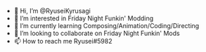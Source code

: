 - 👋 Hi, I’m @RyuseiKyrusagi
- 👀 I’m interested in Friday Night Funkin' Modding
- 🌱 I’m currently learning Composing/Animation/Coding/Directing
- 💞️ I’m looking to collaborate on Friday Night Funkin' Mods
- 📫 How to reach me Ryusei#5982

<!---
RyuseiKyrusagi/RyuseiKyrusagi is a ✨ special ✨ repository because its `README.md` (this file) appears on your GitHub profile.
You can click the Preview link to take a look at your changes.
--->

